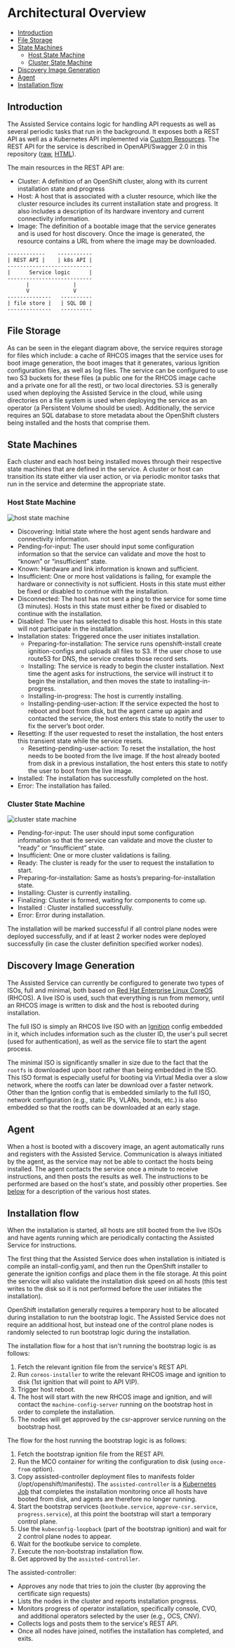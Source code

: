 # Architectural Overview

- [Introduction](#introduction)
- [File Storage](#file-storage)
- [State Machines](#state-machines)
  * [Host State Machine](#host-state-machine)
  * [Cluster State Machine](#cluster-state-machine)
- [Discovery Image Generation](#discovery-image-generation)
- [Agent](#agent)
- [Installation flow](#installation-flow)

## Introduction

The Assisted Service contains logic for handling API requests as well as several periodic tasks that run in the background.  It exposes both a REST API as well as a Kubernetes API implemented via [Custom Resources](https://kubernetes.io/docs/concepts/extend-kubernetes/api-extension/custom-resources/).  The REST API for the service is described in OpenAPI/Swagger 2.0 in this repository ([raw](https://raw.githubusercontent.com/openshift/assisted-service/master/swagger.yaml), [HTML](https://generator.swagger.io/?url=https://raw.githubusercontent.com/openshift/assisted-service/master/swagger.yaml)).

The main resources in the REST API are:
* Cluster: A definition of an OpenShift cluster, along with its current installation state and progress
* Host: A host that is associated with a cluster resource, which like the cluster resource includes its current installation state and progress.  It also includes a description of its hardware inventory and current connectivity information.
* Image: The definition of a bootable image that the service generates and is used for host discovery.  Once the image is generated, the resource contains a URL from where the image may be downloaded.

```
------------    -----------
| REST API |    | k8s API |
---------------------------
|      Service logic      |
---------------------------
      |              |
      V              V
--------------   ----------
| file store |   | SQL DB |
--------------   ----------
```

## File Storage

As can be seen in the elegant diagram above, the service requires storage for files which include: a cache of RHCOS images that the service uses for boot image generation, the boot images that it generates, various Ignition configuration files, as well as log files.  The service can be configured to use two S3 buckets for these files (a public one for the RHCOS image cache and a private one for all the rest), or two local directories.  S3 is generally used when deploying the Assisted Service in the cloud, while using directories on a file system is used when deploying the service as an operator (a Persistent Volume should be used).  Additionally, the service requires an SQL database to store metadata about the OpenShift clusters being installed and the hosts that comprise them.

## State Machines

Each cluster and each host being installed moves through their respective state machines that are defined in the service.  A cluster or host can transition its state either via user action, or via periodic monitor tasks that run in the service and determine the appropriate state.

### Host State Machine

![host state machine](https://raw.githubusercontent.com/openshift/assisted-service/master/docs/HostStatus.png)

* Discovering: Initial state where the host agent sends hardware and connectivity information.
* Pending-for-input: The user should input some configuration information so that the service can validate and move the host to “known” or “insufficient” state.
* Known: Hardware and link information is known and sufficient.
* Insufficient: One or more host validations is failing, for example the hardware or connectivity is not sufficient.  Hosts in this state must either be fixed or disabled to continue with the installation.
* Disconnected: The host has not sent a ping to the service for some time (3 minutes).  Hosts in this state must either be fixed or disabled to continue with the installation.
* Disabled: The user has selected to disable this host.  Hosts in this state will not participate in the installation.
* Installation states: Triggered once the user initiates installation.
  * Preparing-for-installation: The service runs openshift-install create ignition-configs and uploads all files to S3.  If the user chose to use route53 for DNS, the service creates those record sets.
  * Installing: The service is ready to begin the cluster installation.  Next time the agent asks for instructions, the service will instruct it to begin the installation, and then moves the state to installing-in-progress.
  * Installing-in-progress: The host is currently installing.
  * Installing-pending-user-action: If the service expected the host to reboot and boot from disk, but the agent came up again and contacted the service, the host enters this state to notify the user to fix the server’s boot order.
* Resetting: If the user requested to reset the installation, the host enters this transient state while the service resets.
  * Resetting-pending-user-action: To reset the installation, the host needs to be booted from the live image.  If the host already booted from disk in a previous installation, the host enters this state to notify the user to boot from the live image.
* Installed: The installation has successfully completed on the host.
* Error: The installation has failed.

### Cluster State Machine

![cluster state machine](https://raw.githubusercontent.com/openshift/assisted-service/master/docs/ClusterStatus.png)

* Pending-for-input: The user should input some configuration information so that the service can validate and move the cluster to “ready” or “insufficient” state.
* Insufficient: One or more cluster validations is failing.
* Ready: The cluster is ready for the user to request the installation to start.
* Preparing-for-installation: Same as hosts’s preparing-for-installation state.
* Installing: Cluster is currently installing.
* Finalizing: Cluster is formed, waiting for components to come up.
* Installed : Cluster installed successfully.
* Error: Error during installation.

The installation will be marked successful if all control plane nodes were deployed successfully, and if at least 2 worker nodes were deployed successfully (in case the cluster definition specified worker nodes).

## Discovery Image Generation

The Assisted Service can currently be configured to generate two types of ISOs, full and minimal, both based on [Red Hat Enterprise Linux CoreOS](https://access.redhat.com/documentation/en-us/openshift_container_platform/4.7/html/architecture/architecture-rhcos) (RHCOS).  A live ISO is used, such that everything is run from memory, until an RHCOS image is written to disk and the host is rebooted during installation.

The full ISO is simply an RHCOS live ISO with an [Ignition](https://access.redhat.com/documentation/en-us/openshift_container_platform/4.7/html/architecture/architecture-rhcos#rhcos-about-ignition_architecture-rhcos) config embedded in it, which includes information such as the cluster ID, the user's pull secret (used for authentication), as well as the service file to start the agent process.

The minimal ISO is significantly smaller in size due to the fact that the `rootfs` is downloaded upon boot rather than being embedded in the ISO.  This ISO format is especially useful for booting via Virtual Media over a slow network, where the rootfs can later be download over a faster network.  Other than the Igntion config that is embedded similarly to the full ISO, network configuration (e.g., static IPs, VLANs, bonds, etc.) is also embedded so that the rootfs can be downloaded at an early stage.

## Agent

When a host is booted with a discovery image, an agent automatically runs and registers with the Assisted Service.  Communication is always initiated by the agent, as the service may not be able to contact the hosts being installed.  The agent contacts the service once a minute to receive instructions, and then posts the results as well.  The instructions to be performed are based on the host's state, and possibly other properties.  See [below](#host-state-machine) for a description of the various host states.


## Installation flow

When the installation is started, all hosts are still booted from the live ISOs and have agents running which are periodically contacting the Assisted Service for instructions.

The first thing that the Assisted Service does when installation is initiated is compile an install-config.yaml, and then run the OpenShift installer to generate the ignition configs and place them in the file storage.  At this point the service will also validate the installation disk speed on all hosts (this test writes to the disk so it is not performed before the user initiates the installation).

OpenShift installation generally requires a temporary host to be allocated during installation to run the bootstrap logic.  The Assisted Service does not require an additional host, but instead one of the control plane nodes is randomly selected to run bootstrap logic during the installation.

The installation flow for a host that isn't running the bootstrap logic is as follows:
1. Fetch the relevant ignition file from the service's REST API.
1. Run `coreos-installer` to write the relevant RHCOS image and ignition to disk (1st ignition that will point to API VIP).
1. Trigger host reboot.
1. The host will start with the new RHCOS image and ignition, and will contact the `machine-config-server` running on the bootstrap host in order to complete the installation.
1. The nodes will get approved by the csr-approver service running on the bootstrap host.

The flow for the host running the bootstrap logic is as follows:
1. Fetch the bootstrap ignition file from the REST API.
1. Run the MCO container for writing the configuration to disk (using `once-from` option).
1. Copy assisted-controller deployment files to manifests folder (/opt/openshift/manifests).  The `assisted-controller` is a [Kubernetes Job](https://kubernetes.io/docs/concepts/workloads/controllers/job/) that completes the installation monitoring once all hosts have booted from disk, and agents are therefore no longer running.
1. Start the bootstrap services (`bootkube.service`, `approve-csr.service`, `progress.service`), at this point the bootstrap will start a temporary control plane.
1. Use the `kubeconfig-loopback` (part of the bootstrap ignition) and wait for 2 control plane nodes to appear.
1. Wait for the bootkube service to complete.
1. Execute the non-bootstrap installation flow.
1. Get approved by the `assisted-controller`.

The assisted-controller:
* Approves any node that tries to join the cluster (by approving the certificate sign requests)
* Lists the nodes in the cluster and reports installation progress.
* Monitors progress of operator installation, specifically console, CVO, and additional operators selected by the user (e.g., OCS, CNV).
* Collects logs and posts them to the service's REST API.
* Once all nodes have joined, notifies the installation has completed, and exits.

